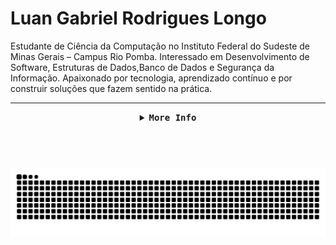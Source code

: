 # Luan Gabriel Rodrigues Longo

Estudante de Ciência da Computação no Instituto Federal do Sudeste de Minas Gerais – Campus Rio Pomba. Interessado em Desenvolvimento de Software, Estruturas de Dados,Banco de Dados e Segurança da Informação. Apaixonado por tecnologia, aprendizado contínuo e por construir soluções que fazem sentido na prática.

---
<details align="center">  
  <summary>
      <samp>
        <b>More Info</b>
      </samp>
  </summary>
  
  <br>

<div align="center">
  <img
    height=165
    align="center"
    alt="GitHub Stats"
    src="https://github-readme-stats.vercel.app/api/?username=lgrodriguess&show_icons=true&count_private=true&rank_icon=github&theme=midnight-purple&font=Iosevka"
  />
  <br>
  <br>
  <img
    align="center"
    alt="Top Language"
    src="http://github-profile-summary-cards.vercel.app/api/cards/profile-details?username=lgrodriguess&theme=midnight_purple"
  />
  <br>
  <br>
  <img
    height=154
    align="center"
    alt="Top Language"
    src="https://github-readme-streak-stats.herokuapp.com?user=lgrodriguess&theme=midnight-purple&card_width=885"
  />
  </div>
---

## Technologies and Tools

<img src="https://skillicons.dev/icons?i=cpp,vscode,figma" /> 

---

## Contact

[![INSTAGRAM](https://skillicons.dev/icons?i=instagram)](https://www.instagram.com/l.rodriguess11/)
[![LINKEDIN](https://go-skill-icons.vercel.app/api/icons?i=linkedin)](https://www.linkedin.com/in/lrodriguesrl/)
[![GMAIL](https://skillicons.dev/icons?i=gmail)](mailto:lrodriges2407@gmail.com)

---
</div>

<br>

</details>

<br>
<br>

#

<picture align="center">
  <source media="(prefers-color-scheme: dark)" srcset="https://raw.githubusercontent.com/lgrodriguess/lgrodriguess/output/github-contribution-grid-snake-dark.svg">
  <source media="(prefers-color-scheme: light)" srcset="https://raw.githubusercontent.com/lgrodriguess/lgrodriguess/output/github-contribution-grid-snake-dark.svg">
  <img align="center" alt="github contribution grid snake animation" src="https://raw.githubusercontent.com/lgrodriguess/lgrodriguess/output/github-contribution-grid-snake.svg">
</picture>
